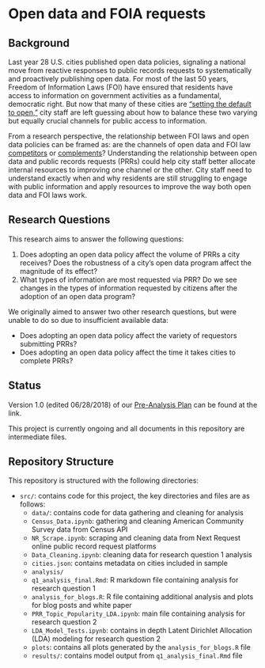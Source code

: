 # Open data and FOIA requests

## Background
Last year 28 U.S. cities published open data policies, signaling a national move from reactive responses to public records requests to systematically and proactively publishing open data. For most of the last 50 years, Freedom of Information Laws (FOI) have ensured that residents have access to information on government activities as a fundamental, democratic right. But now that many of these cities are [“setting the default to open,”](https://sunlightfoundation.com/opendataguidelines/) city staff are left guessing about how to balance these two varying but equally crucial channels for public access to information. 

From a research perspective, the relationship between FOI laws and open data policies can be framed as: are the channels of open data and FOI law [competitors](http://theconversation.com/could-the-open-government-movement-shut-the-door-on-freedom-of-information-92724) or [complements](https://webfoundation.org/2015/08/freedom-of-information-and-open-government-data-communities-could-benefit-from-closer-collaboration/)? Understanding the relationship between open data and public records requests (PRRs) could help city staff better allocate internal resources to improving one channel or the other. City staff need to understand exactly when and why residents are still struggling to engage with public information and apply resources to improve the way both open data and FOI laws work.

## Research Questions
This research aims to answer the following questions:
1. Does adopting an open data policy affect the volume of PRRs a city receives? Does the robustness of a city’s open data program affect the magnitude of its effect?
2. What types of information are most requested via PRR? Do we see changes in the types of information requested by citizens after the adoption of an open data program?

We originally aimed to answer two other research questions, but were unable to do so due to insufficient available data:
* Does adopting an open data policy affect the variety of requestors submitting PRRs?
* Does adopting an open data policy affect the time it takes cities to complete PRRs?

## Status

Version 1.0 (edited 06/28/2018) of our [Pre-Analysis Plan](https://docs.google.com/document/d/17xsethpYkmrBeZ0PdREBaJElyvWHipCloIzI6B1PHPM/edit#) can be found at the link. 

This project is currently ongoing and all documents in this repository are intermediate files. 

## Repository Structure
This repository is structured with the following directories:
 * `src/`: contains code for this project, the key directories and files are as follows:
   * `data/`: contains code for data gathering and cleaning for analysis
    * `Census_Data.ipynb`: gathering and cleaning American Community Survey data from Census API
    * `NR_Scrape.ipynb`: scraping and cleaning data from Next Request online public record request platforms
    * `Data_Cleaning.ipynb`: cleaning data for research question 1 analysis
    * `cities.json`: contains metadata on cities included in sample
   * `analysis/`
    * `q1_analysis_final.Rmd`: R markdown file containing analysis for research question 1
    * `analysis_for_blogs.R`: R file containing additional analysis and plots for blog posts and white paper
    * `PRR_Topic_Popularity_LDA.ipynb`: main file containing analysis for research question 2
    * `LDA_Model_Tests.ipynb`: contains in depth Latent Dirichlet Allocation (LDA) modeling for research question 2
    * `plots`: contains all plots generated by the `analysis_for_blogs.R` file
   * `results/`: contains model output from `q1_analysis_final.Rmd` file
